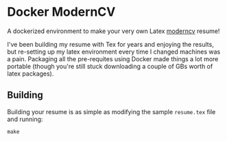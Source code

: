 # Docker ModernCV

A dockerized environment to make your very own Latex [moderncv](https://www.ctan.org/pkg/moderncv?lang=en) resume!

I've been building my resume with Tex for years and enjoying the results, but re-setting up my latex environment every time I changed machines was a pain. Packaging all the pre-requites using Docker made things a lot more portable (though you're still stuck downloading a couple of GBs worth of latex packages).

## Building

Building your resume is as simple as modifying the sample `resume.tex` file and running:

```
make
```